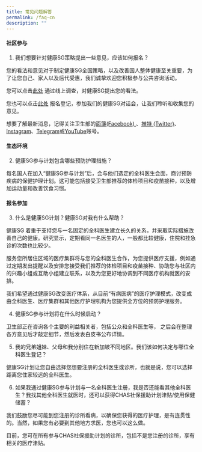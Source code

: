 ```yaml
---
title: 常见问题解答
permalink: /faq-cn
description: ""
---
```

#### 社区参与

1. 我们想要针对健康SG策略提出一些意见，应该如何报名？

您的看法和意见对于制定健康SG全国策略，以及改善国人整体健康至关重要，为了让您自己、家人以及后代受惠，我们诚挚欢迎您积极参与公共咨询活动。

您可以点击[此处](https://form.gov.sg/#!/6254f4af045bce0012fc5a8b) 通过线上调查，对健康SG提出您的看法。

您也可以点击[此处](https://go.gov.sg/hsginterest) 报名登记，参加我们的健康SG对话会，让我们聆听和收集您的意见。

想要了解最新消息，记得关注卫生部的[面簿(Facebook) ](https://www.facebook.com/sghealthministry)、[推特 (Twitter)](https://twitter.com/sporeMOH)、[Instagram](https://www.instagram.com/moh_singapore/)、[Telegram](https://t.me/MOHsingapore)或[YouTube](https://www.youtube.com/user/MOHSingapore)账号。

#### 生态环境

2. 健康SG参与计划包含哪些预防护理措施？

每名国人在加入“健康SG参与计划”后，会与他们选定的全科医生会面，商讨预防疾病的保健护理计划。这可能包括接受卫生部推荐的体检项目和疫苗接种，以及增加运动量和改善饮食习惯。

#### 报名参加

3. 什么是健康SG计划？健康SG对我有什么帮助？

健康SG 着重于支持您与一名固定的全科医生建立长久的关系，并采取实际措施改善自己的健康。研究显示，定期看同一名医生的人，一般都比较健康，住院和挂急诊的次数也比较少。

服务您所居住区域的医疗集群将与您的全科医生合作，为您提供医疗支援，例如通过定期发出提醒以及安排您接受我们推荐的体检项目和疫苗接种、协助您与社区内的兴趣小组或互助小组建立联系，以及为您更好地协调到不同医疗机构就医的安排。

我们希望通过健康SG改变医疗体系，从目前“有病医病”的医疗护理模式，改变成由全科医生、医疗集群和其他医疗护理机构为您提供全方位的预防护理服务。

4. 健康SG参与计划将在什么时候启动？

卫生部正在咨询各个主要的利益相关者，包括公众和全科医生等， 之后会在整理各方意见后才敲定细节，然后发表白皮书公布详情。

5. 我的兄弟姐妹、父母和我分别住在新加坡不同地区。我们该如何决定与哪位全科医生登记？

健康SG计划让您自由选择您想要注册的全科医生或诊所，也就是说，您可以选择距离您住家较远的全科医生。

6. 如果我通过健康SG参与计划与一名全科医生注册，我是否还能看其他全科医生？我找其他全科医生就医时，还可以获得CHAS社保援助计划津贴/使用保健储蓄？

我们鼓励您尽可能到您注册的诊所看病，以确保您获得的医疗护理，是有连贯性的。当然，如果您有必要到其他地方求医，您也可以这么做。

目前，您可在所有参与CHAS社保援助计划的诊所，包括不是您注册的诊所，享有相关的医疗津贴。